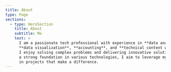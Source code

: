 ```yaml
---
title: About
type: Page
sections:
  - type: HeroSection
    title: About
    subtitle: Me
    text: >
      I am a passionate tech professional with experience in **data analysis**,
      **data visualization**, **accounting**, and **technical content writing**.
      I enjoy solving complex problems and delivering innovative solutions. With
      a strong foundation in various technologies, I aim to leverage my skills
      in projects that make a difference.
---
```

